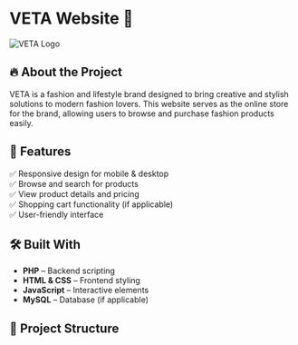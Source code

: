 # VETA Website 🌟  

![VETA Logo](https://yourimageurl.com/logo.png)  

## 🔥 About the Project  
VETA is a fashion and lifestyle brand designed to bring creative and stylish solutions to modern fashion lovers. This website serves as the online store for the brand, allowing users to browse and purchase fashion products easily.  

## 🚀 Features  
✅ Responsive design for mobile & desktop  
✅ Browse and search for products  
✅ View product details and pricing  
✅ Shopping cart functionality (if applicable)  
✅ User-friendly interface  

## 🛠️ Built With  
- **PHP** – Backend scripting  
- **HTML & CSS** – Frontend styling  
- **JavaScript** – Interactive elements  
- **MySQL** – Database (if applicable)  

## 📂 Project Structure  
